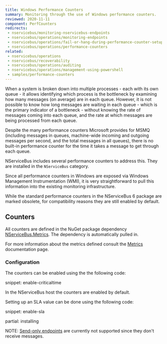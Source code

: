 ```yaml
---
title: Windows Performance Counters
summary: Monitoring through the use of Windows performance counters.
reviewed: 2020-11-11
component: PerfCounters
redirects:
 - nservicebus/monitoring-nservicebus-endpoints
 - nservicebus/operations/monitoring-endpoints
 - nservicebus/operations/fail-or-hang-during-performance-counter-setup
 - nservicebus/operations/performance-counters
related:
 - nservicebus/operations
 - nservicebus/recoverability
 - nservicebus/operations/auditing
 - nservicebus/operations/management-using-powershell
 - samples/performance-counters
---
```


When a system is broken down into multiple processes - each with its own queue - it allows identifying which process is the bottleneck by examining how many messages (on average) are in each queue. However, it is not possible to know how long messages are waiting in each queue - which is the primary indicator of a bottleneck - without knowing the rate of messages coming into each queue, and the rate at which messages are being processed from each queue.

Despite the many performance counters Microsoft provides for MSMQ (including messages in queues, machine-wide incoming and outgoing messages per second, and the total messages in all queues), there is no built-in performance counter for the time it takes a message to get through each queue.

NServiceBus includes several performance counters to address this. They are installed in the `NServiceBus` category.

Since all performance counters in Windows are exposed via Windows Management Instrumentation (WMI), it is very straightforward to pull this information into the existing monitoring infrastructure.

While the standard performance counters in the NServiceBus 6 package are marked obsolete, for compatibility reasons they are still enabled by default.

## Counters

All counters are defined in the NuGet package dependency [NServiceBus.Metrics](https://www.nuget.org/packages/NServiceBus.Metrics/). The dependency is automatically pulled in.

For more information about the metrics defined consult the [Metrics](.) documentation page.


### Configuration

The counters can be enabled using the the following code:

snippet: enable-criticaltime

In the NServiceBus host the counters are enabled by default.

Setting up an SLA value can be done using the following code:

snippet: enable-sla


partial: installing

NOTE: [Send-only endpoints](/nservicebus/hosting/#self-hosting-send-only-hosting) are currently not supported since they don't receive messages.
